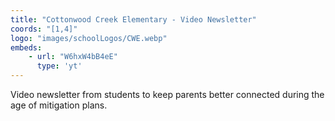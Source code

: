 ```yaml
---
title: "Cottonwood Creek Elementary - Video Newsletter"
coords: "[1,4]"
logo: "images/schoolLogos/CWE.webp"
embeds: 
    - url: "W6hxW4bB4eE"
      type: 'yt'
---
```


Video newsletter from students to keep parents better connected during the age of mitigation plans.

